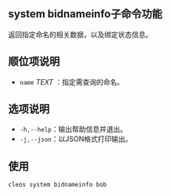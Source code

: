 ## system bidnameinfo子命令功能

返回指定命名的相关数据，以及绑定状态信息。

## 顺位项说明

* `name` _TEXT_ ：指定需查询的命名。

## 选项说明

* `-h,--help`：输出帮助信息并退出。 
* `-j,--json`：以JSON格式打印输出。

## 使用

```sh
cleos system bidnameinfo bob
```
